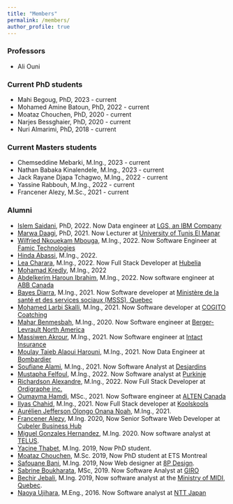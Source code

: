 ```yaml
---
title: "Members"
permalink: /members/
author_profile: true
---
```

### Professors
- Ali Ouni

### Current PhD students
  - Mahi Begoug, PhD, 2023 - current
  - Mohamed Amine Batoun, PhD, 2022 - current
  - Moataz Chouchen, PhD, 2020 - current
  - Narjes Bessghaier, PhD, 2020 - current
  - Nuri Almarimi, PhD, 2018 - current 

### Current Masters students  

- Chemseddine Mebarki, M.Ing., 2023 - current
- Nathan Babaka Kinalendele, M.Ing., 2023 - current
- Jack Rayane Djapa Tchagwo, M.Ing., 2022 - current
- Yassine Rabbouh, M.Ing., 2022 - current
- Francener Alezy, M.Sc., 2021 - current


### Alumni
- [Islem Saidani](https://ca.linkedin.com/in/islemsaidani), PhD, 2022. Now Data engineer at [LGS, an IBM Company](https://www.lgs.com/home.html)
- [Marwa Daagi](https://www.researchgate.net/profile/Marwa-Daaji), PhD, 2021. Now Lecturer at [University of Tunis El Manar](http://www.utm.rnu.tn/utm/fr/)
- [Wilfried Nkouekam Mbouga](https://cm.linkedin.com/in/wilfried-nkouekam-b1a628156), M.Ing., 2022. Now Software Engineer at [Famic Technologies](https://www.famictech.com/en/)
- [Hinda Abassi](https://ca.linkedin.com/in/hinda-abassi), M.Ing., 2022. 
- [Lea Charara](https://ca.linkedin.com/in/leacharara), M.Ing., 2022. Now Full Stack Developer at [Hubelia](https://www.hubelia.com/home)
- [Mohamad Kredly](https://ca.linkedin.com/in/mohamad-kredly/fr), M.Ing., 2022
- [Abdelkerim Haroun Ibrahim](https://ouniali.github.io/members/), M.Ing., 2022. Now software engineer at [ABB Canada](https://new.abb.com/ca/fr)
- [Bayes Diarra](https://ca.linkedin.com/in/bayes-diarra-b67537177), M.Ing., 2021. Now Software developer at [Ministère de la santé et des services sociaux (MSSS), Quebec](https://ca.linkedin.com/company/ministere-sante-services-sociaux?trk=public_profile_topcard-current-company)
- [Mohamed Larbi Skalli](https://ca.linkedin.com/in/larbi-skalli-7a487872), M.Ing., 2021. Now Software developer at [COGITO Coatching](https://www.cogitobelgium.com/etudes-superieures/le-coaching-cogito/)
- [Mahar Benmesbah](https://ca.linkedin.com/in/mahar-benmesbah-5a4b10155), M.Ing., 2020. Now Software engineer at [Berger-Levrault North America](https://www.berger-levrault.com/ca/en/)
- [Massiwen Akrour](https://ca.linkedin.com/in/massiwen-akrour-88078b120), M.Ing., 2021. Now Software engineer at [Intact Insurance](https://www.intact.ca/qc/en/personal-insurance.html)
- [Moulay Taieb Alaoui Harouni](https://ca.linkedin.com/in/moulay-taieb-alaoui-harouni-a6b8a719), M.Ing., 2021. Now Data Engineer at [Bombardier](https://bombardier.com/)
- [Soufiane Alami](https://ca.linkedin.com/in/soufiane-el-alami), M.Ing., 2021. Now Software Analyst at [Desjardins](https://www.desjardins.com/)
- [Mustapha Felfoul](https://ca.linkedin.com/in/mustapha-younes-felfoul-54a00a179), M.Ing., 2022. Now Software analyst at [Purkinje](https://purkinje.com/)
- [Richardson Alexandre](https://ca.linkedin.com/in/richardson-alexandre-m-eng-b4a1a566?trk=people_directory), M.Ing., 2022. Now Full Stack Developer at [Ordigraphe inc.](https://ordigraphe.com/about/)
- [Oumayma Hamdi](https://ca.linkedin.com/in/oumayma-hamdi-109646146), MSc., 2021. Now Software engineer at [ALTEN Canada](https://www.alten.ca/en/)
- [Ilyas Chahid](https://ca.linkedin.com/in/ilyas-chahid-15709613b), M.Ing., 2021. Now Full Stack developer at [Koolskools](http://www.koolskoools.com )
- [Aurélien Jefferson Olongo Onana Noah](https://ouniali.github.io/members/), M.Ing., 2021.
- [Francener Alezy](https://github.com/alezyy), M.Ing. 2020, Now Senior Software Web Developer at [Cubeler Business Hub](https://www.cubeler.com/en-ca/)
- [Miguel Gonzales Hernandez](https://www.linkedin.com/in/miguel-gonzales-805801131/), M.Ing. 2020. Now software analyst at [TELUS](https://www.telus.com/en/health).
- [Yacine Thabet](https://www.linkedin.com/in/yacine-thabet/?originalSubdomain=ca), M.Ing. 2019, Now PhD student.
- [Moataz Chouchen](https://www.linkedin.com/in/moataz-chouchen/), M.Sc. 2019, Now PhD student at ETS Montreal
- [Safouane Bani](https://ca.linkedin.com/in/safouen-bani-1a1665106), M.Ing. 2019, Now Web designer at [8P Design](https://www.8p-design.com/en/montreal-web-agency).
- [Sabrine Boukharata](https://ca.linkedin.com/in/sabrine-boukharata-aa452396), MSc, 2019. Now Software Analyst at [GIRO](https://www.giro.ca/en-ca/)
- [Bechir Jebali](https://ouniali.github.io/members/), M.Ing. 2019, Now software analyst at the [Ministry of MIDI, Quebec](https://www.quebec.ca/immigration).
- [Naoya Ujihara](https://ouniali.github.io/members/), M.Eng., 2016. Now Software analyst at [NTT Japan](https://group.ntt/en/)
  
